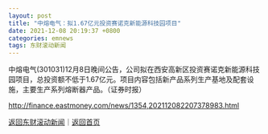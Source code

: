 ```yaml
---
layout: post
title: "中熔电气：拟1.67亿元投资赛诺克新能源科技园项目"
date: 2021-12-08 20:19:37 +0800
categories: emnews
tags: 东财滚动新闻
---
```


中熔电气(301031)12月8日晚间公告，公司拟在西安高新区投资赛诺克新能源科技园项目，总投资额不低于1.67亿元。项目内容包括新产品系列生产基地及配套设施，主要生产系列熔断器产品。（证券时报）

<http://finance.eastmoney.com/news/1354,202112082207378983.html>

[返回东财滚动新闻](//finews.withounder.com/emnews/)｜[返回首页](//finews.withounder.com/)